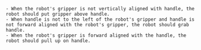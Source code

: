 
    - When the robot's gripper is not vertically aligned with handle, the robot should put gripper above handle.
    - When handle is not to the left of the robot's gripper and handle is not forward aligned with the robot's gripper, the robot should grab handle.
    - When the robot's gripper is forward aligned with the handle, the robot should pull up on handle.